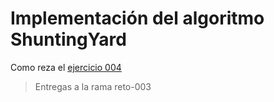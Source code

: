 # Implementación del algoritmo ShuntingYard

Como reza el [ejercicio 004](/ejercicios/004-algoritmoShuntingYard.md)

> Entregas a la rama reto-003
